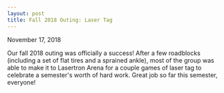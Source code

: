 ```yaml
---
layout: post
title: Fall 2018 Outing: Laser Tag
---
```


November 17, 2018

Our fall 2018 outing was officially a success! After a few roadblocks (including a set of flat tires and a sprained ankle), most of the group was able to make it to Lasertron Arena for a couple games of laser tag to celebrate a semester's worth of hard work. Great job so far this semester, everyone!

